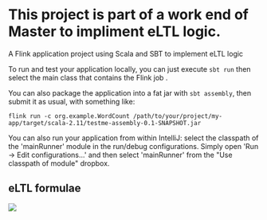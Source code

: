 
# This project is part of a work end of Master to impliment eLTL logic.

A Flink application project using Scala and SBT to implement eLTL logic

To run and test your application locally, you can just execute `sbt run` then select the main class that contains the Flink job . 

You can also package the application into a fat jar with `sbt assembly`, then submit it as usual, with something like: 

```
flink run -c org.example.WordCount /path/to/your/project/my-app/target/scala-2.11/testme-assembly-0.1-SNAPSHOT.jar
```


You can also run your application from within IntelliJ:  select the classpath of the 'mainRunner' module in the run/debug configurations.
Simply open 'Run -> Edit configurations...' and then select 'mainRunner' from the "Use classpath of module" dropbox. 

## eLTL formulae

<img src="https://render.githubusercontent.com/render/math?math=\psi ::= \phi \,|\, \lnot \psi \,|\, \psi_1 \vee \psi_2 \,|\, \psi_1 U_{[p,q]} \phi \,|\, \psi_1 U_p \psi_2">

